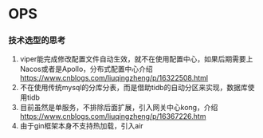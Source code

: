 # OPS

### 技术选型的思考

1. viper能完成修改配置文件自动生效，就不在使用配置中心，如果后期需要上Nacos或者是Apollo，分布式配置中心介绍 https://www.cnblogs.com/liuqingzheng/p/16322508.html
2. 不在使用传统mysql的分库分表，而是借助tidb的自动分区来实现，数据库使用tidb
3. 目前虽然是单服务，不排除后面扩展，引入网关中心kong，介绍 https://www.cnblogs.com/liuqingzheng/p/16367226.htm
4. 由于gin框架本身不支持热加载，引入air